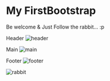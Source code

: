 # My FirstBootstrap

Be welcome & Just Follow the rabbit... :p

Header
![header](https://user-images.githubusercontent.com/101474322/163858218-caf1d3ea-7079-43b4-aed9-b0ddc512f0d5.jpg)

Main
![main](https://user-images.githubusercontent.com/101474322/163858220-b733ca6c-a1bc-4011-99b8-e401ce339e29.jpg)

Footer
![footer](https://user-images.githubusercontent.com/101474322/163858212-9037e418-4fd2-420e-9a81-0f5fe3f081ef.jpg)


![rabbit](https://user-images.githubusercontent.com/101474322/163858221-01f3c67e-fe1e-427b-ab9e-15d36a5a5cab.jpg)

